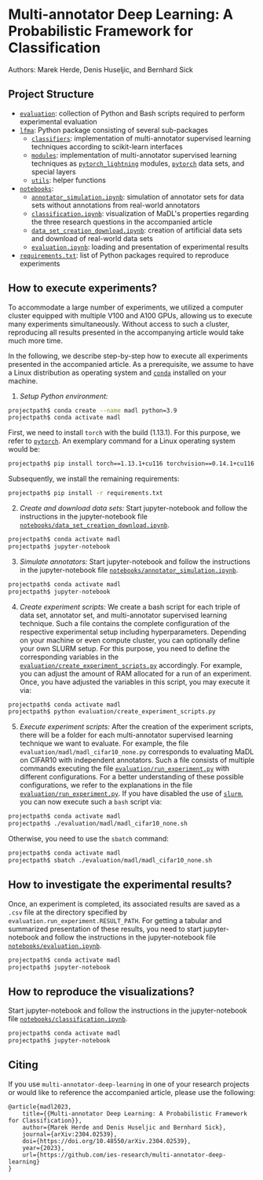 # Multi-annotator Deep Learning: A Probabilistic Framework for Classification

Authors: Marek Herde, Denis Huseljic, and Bernhard Sick

## Project Structure
- [`evaluation`](/evaluation): collection of Python and Bash scripts required to perform experimental evaluation
- [`lfma`](/lfma): Python package consisting of several sub-packages
    - [`classifiers`](/lfma/classifiers): implementation of multi-annotator supervised learning techniques according to
      scikit-learn interfaces
    - [`modules`](/lfma/modules): implementation of multi-annotator supervised learning techniques as 
      [`pytorch_lightning`](https://www.pytorchlightning.ai/) modules, [`pytorch`](https://pytorch.org/) data sets, 
      and special layers
    - [`utils`](/lfma/utils): helper functions
- [`notebooks`](/notebooks):
  - [`annotator_simulation.ipynb`](/notebooks/annotator_simulation.ipynb): simulation of annotator sets for data sets 
    without annotations from real-world annotators
  - [`classification.ipynb`](/notebooks/classification.ipynb): visualization of MaDL's properties regarding the three 
    research questions in the accompanied article
  - [`data_set_creation_download.ipynb`](/notebooks/data_set_creation_download.ipynb): creation of artificial data sets
    and download of real-world data sets
  - [`evaluation.ipynb`](/notebooks/evaluation.ipynb): loading and presentation of experimental results
- [`requirements.txt`](requirements.txt): list of Python packages required to reproduce experiments 

## How to execute experiments?
To accommodate a large number of experiments, we utilized a computer cluster equipped with multiple V100 and A100 GPUs,
allowing us to execute many experiments simultaneously. Without access to such a cluster, reproducing all results 
presented in the accompanying article would take much more time.

In the following, we describe step-by-step how to execute all experiments presented in the accompanied article. 
As a prerequisite, we assume to have a Linux distribution as operating system and 
[`conda`](https://docs.conda.io/en/latest/) installed on your machine.

1. _Setup Python environment:_
```bash
projectpath$ conda create --name madl python=3.9
projectpath$ conda activate madl
```
First, we need to install `torch` with the build (1.13.1). For this purpose, we refer to 
[`pytorch`](https://pytorch.org/). An exemplary command for a Linux operating system would be:
```bash
projectpath$ pip install torch==1.13.1+cu116 torchvision==0.14.1+cu116 torchaudio==0.13.1 --extra-index-url https://download.pytorch.org/whl/cu116
```
Subsequently, we install the remaining requirements:
```bash
projectpath$ pip install -r requirements.txt
```
2. _Create and download data sets:_ Start jupyter-notebook and follow the instructions in the jupyter-notebook file
[`notebooks/data_set_creation_download.ipynb`](/notebooks/data_set_creation_download.ipynb).
```bash
projectpath$ conda activate madl
projectpath$ jupyter-notebook
```
3. _Simulate annotators:_ Start jupyter-notebook and follow the instructions in the jupyter-notebook file 
[`notebooks/annotator_simulation.ipynb`](/notebooks/annotator_simulation.ipynb).
```bash
projectpath$ conda activate madl
projectpath$ jupyter-notebook
```
4. _Create experiment scripts:_ We create a bash script for each triple of data set, annotator set, and multi-annotator 
supervised learning technique. Such a file contains the complete configuration of the respective experimental setup 
including hyperparameters. Depending on your machine or even compute cluster, you can optionally define your own SLURM 
setup. For this purpose, you need to define the corresponding variables in the 
[`evaluation/create_experiment_scripts.py`](evaluation/create_experiment_scripts.py) accordingly. For example, you can adjust the 
amount of RAM allocated for a run of an experiment. Once, you have adjusted the variables in this script, you may 
execute it via:
```bash
projectpath$ conda activate madl
projectpath$ python evaluation/create_experiment_scripts.py
```
5. _Execute experiment scripts:_ After the creation of the experiment scripts, there will be a folder for each
multi-annotator supervised learning technique we want to evaluate. For example, the file 
`evaluation/madl/madl_cifar10_none.py` corresponds to evaluating MaDL on CIFAR10 with independent annotators. Such a 
file consists of multiple commands executing the file [`evaluation/run_experiment.py`](evaluation/run_experiment.py) with 
different configurations. For a better understanding of these possible configurations, we refer to the explanations in 
the file [`evaluation/run_experiment.py`](evaluation/run_experiment.py). If you  have disabled the use of 
[`slurm`](https://slurm.schedmd.com/documentation.html), you can now execute such a `bash` script via:
```bash
projectpath$ conda activate madl
projectpath$ ./evaluation/madl/madl_cifar10_none.sh
```
Otherwise, you need to use the `sbatch` command:
```bash
projectpath$ conda activate madl
projectpath$ sbatch ./evaluation/madl/madl_cifar10_none.sh
```

## How to investigate the experimental results?
Once, an experiment is completed, its associated results are saved as a `.csv` file at the directory specified by 
`evaluation.run_experiment.RESULT_PATH`. For getting a tabular and summarized presentation of these results, you need 
to start jupyter-notebook and follow the instructions in the jupyter-notebook file 
[`notebooks/evaluation.ipynb`](notebooks/evaluation.ipynb).
```bash
projectpath$ conda activate madl
projectpath$ jupyter-notebook
```

## How to reproduce the visualizations?
Start jupyter-notebook and follow the instructions in the jupyter-notebook file 
[`notebooks/classification.ipynb`](notebooks/classification.ipynb).
```bash
projectpath$ conda activate madl
projectpath$ jupyter-notebook
```

## Citing
If you use ``multi-annotator-deep-learning`` in one of your research projects or would like to reference the 
accompanied article, please use the following:

```
@article{madl2023,
    title={{Multi-annotator Deep Learning: A Probabilistic Framework for Classification}},
    author={Marek Herde and Denis Huseljic and Bernhard Sick},
    journal={arXiv:2304.02539},
    doi={https://doi.org/10.48550/arXiv.2304.02539},
    year={2023},
    url={https://github.com/ies-research/multi-annotator-deep-learning}
}
```